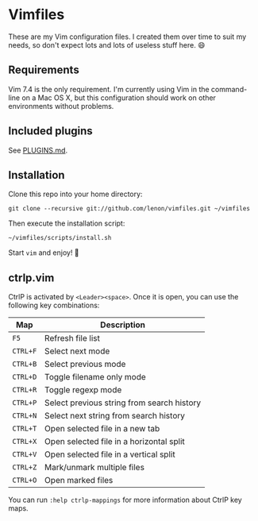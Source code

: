 # Vimfiles

These are my Vim configuration files. I created them over time to suit my needs,
so don't expect lots and lots of useless stuff here. :smile:

## Requirements

Vim 7.4 is the only requirement. I'm currently using Vim in the command-line on
a Mac OS X, but this configuration should work on other environments without
problems.

## Included plugins

See [PLUGINS.md](PLUGINS.md).

## Installation

Clone this repo into your home directory:

    git clone --recursive git://github.com/lenon/vimfiles.git ~/vimfiles

Then execute the installation script:

    ~/vimfiles/scripts/install.sh

Start `vim` and enjoy! :beer:

## ctrlp.vim

CtrlP is activated by `<Leader><space>`. Once it is open, you can use the
following key combinations:

| Map      | Description                                |
| -------- | ------------------------------------------ |
| `F5`     | Refresh file list                          |
| `CTRL+F` | Select next mode                           |
| `CTRL+B` | Select previous mode                       |
| `CTRL+D` | Toggle filename only mode                  |
| `CTRL+R` | Toggle regexp mode                         |
| `CTRL+P` | Select previous string from search history |
| `CTRL+N` | Select next string from search history     |
| `CTRL+T` | Open selected file in a new tab            |
| `CTRL+X` | Open selected file in a horizontal split   |
| `CTRL+V` | Open selected file in a vertical split     |
| `CTRL+Z` | Mark/unmark multiple files                 |
| `CTRL+O` | Open marked files                          |

You can run `:help ctrlp-mappings` for more information about CtrlP key maps.

[Vundle.vim]: https://github.com/gmarik/Vundle.vim
[ctrlp-funky]: https://github.com/tacahiroy/ctrlp-funky
[ctrlp.vim]: https://github.com/kien/ctrlp.vim
[gruvbox]: https://github.com/morhetz/gruvbox
[gundo.vim]: https://github.com/sjl/gundo.vim
[nerdtree]: https://github.com/scrooloose/nerdtree
[nginx.vim]: http://www.vim.org/scripts/script.php?script_id=1886
[supertab]: https://github.com/ervandew/supertab
[syntastic]: https://github.com/scrooloose/syntastic
[vim-airline]: https://github.com/bling/vim-airline
[vim-commentary]: https://github.com/tpope/vim-commentary
[vim-fugitive]: https://github.com/tpope/vim-fugitive
